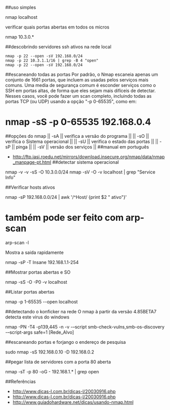 
##uso simples

nmap localhost

verificar quais portas abertas em todos os micros

nmap 10.3.0.*

##descobrindo servidores ssh ativos na rede local

    nmap -p 22 --open -sV 192.168.0/24
    nmap -p 22 10.3.1.1/16 | grep -B 4 "open"
    nmap -p 22 --open -sV 192.168.0/24

##escaneando todas as portas
Por padrão, o Nmap escaneia apenas um conjunto de 1661 portas,
que incluem as usadas pelos serviços mais comuns. Uma media de
segurança comum é esconder serviços como o SSH em portas altas,
de forma que eles sejam mais difíceis de detectar. Nesses casos,
você pode fazer um scan completo, incluindo todas as portas TCP (ou UDP) usando a opção "-p 0-65535", como em:

# nmap -sS -p 0-65535 192.168.0.4


##opções do nmap
|| -sA || verifica a versão do programa ||
|| -sO || verifica o Sistema operacional ||
|| -sU || verifica o estado das portas ||
|| -sP || pinga ||
|| -sV || versão dos serviços ||
##manual em português
* http://ftp.iasi.roedu.net/mirrors/download.insecure.org/nmap/data/nmap_manpage-pt.html
##detectar sistema operacional

nmap -v -v -sS -O 10.3.0.0/24
nmap -sV -O -v localhost | grep "Service Info"


##Verificar hosts ativos

nmap -sP 192.168.0.0/24 | awk '/^Host/ {print $2 " ativo"}'

# também pode ser feito com arp-scan
arp-scan -l

Mostra a saida rapidamente

nmap -sP -T Insane 192.168.1.1-254


##Mostrar portas abertas e SO

nmap -sS -O -P0 -v localhost


##Listar portas abertas


nmap -p 1-65535 --open localhost


##detectando o konficker na rede
O nmap à partir da versão 4.85BETA7 detecta este virus do windows

nmap -PN -T4 -p139,445 -n -v -–script smb-check-vulns,smb-os-discovery -–script-args safe=1 [Rede_Alvo]

##escaneando portas e forjango o endereço de pesquisa

sudo nmap -sS 192.168.0.10 -D 192.168.0.2

##pegar lista de servidores com a porta 80 aberta

nmap -sT -p 80 -oG - 192.168.1.* | grep open


##Referências
* http://www.dicas-l.com.br/dicas-l/20030916.php
* http://www.dicas-l.com.br/dicas-l/20030916.php
* http://www.guiadohardware.net/dicas/usando-nmap.html
